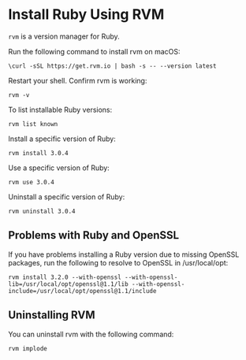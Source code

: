 # Install Ruby Using RVM

`rvm` is a version manager for Ruby. 

Run the following command to install rvm on macOS:

```shell
\curl -sSL https://get.rvm.io | bash -s -- --version latest
```

Restart your shell. Confirm rvm is working:

```shell
rvm -v
```

To list installable Ruby versions:

```shell
rvm list known
```

Install a specific version of Ruby:

```shell
rvm install 3.0.4
```

Use a specific version of Ruby:

```shell
rvm use 3.0.4
```

Uninstall a specific version of Ruby:

```shell
rvm uninstall 3.0.4
```

## Problems with Ruby and OpenSSL

If you have problems installing a Ruby version due to missing OpenSSL packages, run the following to resolve to OpenSSL in /usr/local/opt:

```shell
rvm install 3.2.0 --with-openssl --with-openssl-lib=/usr/local/opt/openssl@1.1/lib --with-openssl-include=/usr/local/opt/openssl@1.1/include
```

## Uninstalling RVM

You can uninstall rvm with the following command:

```shell
rvm implode
```

